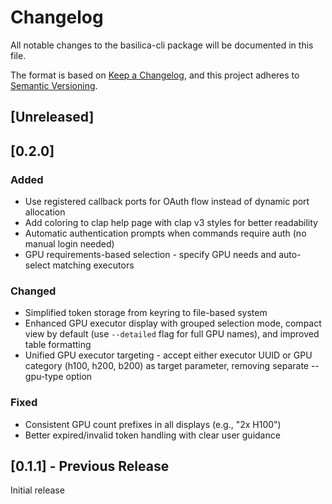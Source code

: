 # Changelog

All notable changes to the basilica-cli package will be documented in this file.

The format is based on [Keep a Changelog](https://keepachangelog.com/en/1.0.0/),
and this project adheres to [Semantic Versioning](https://semver.org/spec/v2.0.0.html).

## [Unreleased]

## [0.2.0]

### Added
- Use registered callback ports for OAuth flow instead of dynamic port allocation
- Add coloring to clap help page with clap v3 styles for better readability
- Automatic authentication prompts when commands require auth (no manual login needed)
- GPU requirements-based selection - specify GPU needs and auto-select matching executors

### Changed
- Simplified token storage from keyring to file-based system
- Enhanced GPU executor display with grouped selection mode, compact view by default (use `--detailed` flag for full GPU names), and improved table formatting
- Unified GPU executor targeting - accept either executor UUID or GPU category (h100, h200, b200) as target parameter, removing separate --gpu-type option

### Fixed
- Consistent GPU count prefixes in all displays (e.g., "2x H100")
- Better expired/invalid token handling with clear user guidance

## [0.1.1] - Previous Release

Initial release
